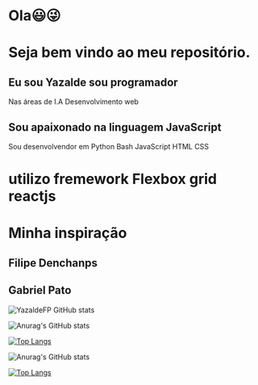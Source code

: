 # Ola😃😜

# Seja bem vindo ao meu repositório.
## Eu sou Yazalde sou programador 
<p>Nas áreas de I.A Desenvolvimento web<p>


## Sou apaixonado na linguagem JavaScript 
Sou desenvolvendor em Python Bash JavaScript HTML CSS 
# utilizo fremework Flexbox grid reactjs
# Minha inspiração
## Filipe Denchanps
## Gabriel Pato
![YazaldeFP GitHub stats](https://github-readme-stats.vercel.app/api?username=YazaldeFP&show_icons=true)

![Anurag's GitHub stats](https://github-readme-stats.vercel.app/api?username=YazaldeFP&show_icons=true&theme=radical)


[![Top Langs](https://github-readme-stats.vercel.app/api/top-langs/?username=YazaldeFP&layout=demo)](https://github.com/anuraghazra/github-readme-stats)

![Anurag's GitHub stats](https://github-readme-stats.vercel.app/api?username=YazaldeFP&show_icons=true&theme=radical)


[![Top Langs](https://github-readme-stats.vercel.app/api/top-langs/?username=YazaldeFP&layout=compact)](https://github.com/YazaldeFP/github-readme-stats)
